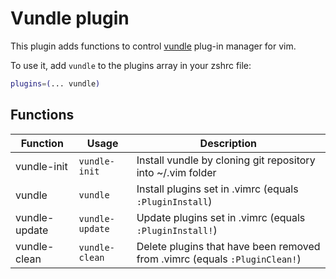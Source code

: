 # Vundle plugin

This plugin adds functions to control [vundle](https://github.com/VundleVim/Vundle.vim) plug-in manager for vim.

To use it, add `vundle` to the plugins array in your zshrc file:

```zsh
plugins=(... vundle)
```

## Functions

| Function      | Usage           | Description                                                                |
| ------------- | --------------- | -------------------------------------------------------------------------- |
| vundle-init   | `vundle-init`   | Install vundle by cloning git repository into ~/.vim folder                |
| vundle        | `vundle`        | Install plugins set in .vimrc (equals `:PluginInstall`)                    |
| vundle-update | `vundle-update` | Update plugins set in .vimrc (equals `:PluginInstall!`)                    |
| vundle-clean  | `vundle-clean`  | Delete plugins that have been removed from .vimrc (equals `:PluginClean!`) |
